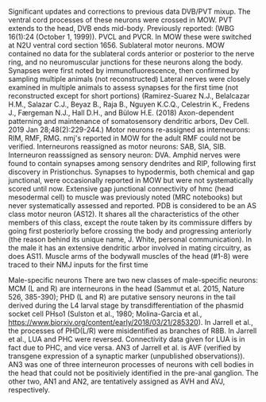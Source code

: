 Significant updates and corrections to previous data
DVB/PVT mixup.  The ventral cord processes of these neurons were crossed in MOW.  PVT extends to the head, DVB ends mid-body.  Previously reported: (WBG 16(1):24 (October 1, 1999)).
PVCL and PVCR.  In MOW these were switched at N2U ventral cord section 1656.
Sublateral motor neurons.  MOW contained no data for the sublateral cords anterior or posterior to the nerve ring, and no neuromuscular junctions for these neurons along the body. Synapses were first noted by immunofluorescence, then confirmed by sampling multiple animals (not reconstructed)
Lateral nerves were closely examined in multiple animals to assess synapses for the first time (not reconstructed except for short portions) (Ramirez-Suarez N.J., Belalcazar H.M., Salazar C.J., Beyaz B., Raja B., Nguyen K.C.Q., Celestrin K., Fredens J., Færgeman N.J., Hall D.H., and Bülow H.E. (2018) Axon-dependent patterning and maintenance of somatosensory dendritic arbors, Dev Cell. 2019 Jan 28;48(2):229-244.)
Motor neurons re-assigned as interneurons: RIM, RMF, RMG.  nmj's reported in MOW for the adult RMF could not be verified.
Interneurons reassigned as motor neurons: SAB, SIA, SIB.
Interneuron reasssigned as sensory neuron: DVA.
Amphid nerves were found to contain synapses among sensory dendrites and RIP, following first discovery in Pristionchus.
Synapses to hypodermis, both chemical and gap junctional, were occasionally reported in MOW but were not systematically scored until now.
Extensive gap junctional connectivity of hmc (head mesodermal cell) to muscle was previously noted (MRC notebooks) but never systematically assessed and reported.
PDB is considered to be an AS class motor neuron (AS12).  It shares all the characteristics of the other members of this class, except the route taken by its commissure differs by going first posteriorly before crossing the body and progressing anteriorly (the reason behind its unique name, J. White, personal communication).  In the male it has an extensive dendritic arbor involved in mating circuitry, as does AS11. 
Muscle arms of the bodywall muscles of the head (#1-8) were  traced to their NMJ inputs for the first time

Male-specific neurons
There are two new classes of male-specific neurons: MCM (L and R) are interneurons in the head (Sammut et al. 2015, Nature 526, 385-390); PHD (L and R) are putative sensory neurons in the tail derived during the L4 larval stage by transdifferentiation of the phasmid socket cell PHso1 (Sulston et al., 1980; Molina-Garcia et al., https://www.biorxiv.org/content/early/2018/03/21/285320).
In Jarrell et al., the processes of PHD(L/R) were misidentified as branches of R8B.
In Jarrell et al., LUA and PHC were reversed.  Connectivity data given for LUA is in fact due to PHC, and vice versa.
AN3 of Jarrell et al. is AVF (verified by transgene expression of a synaptic marker (unpublished observations)).  AN3 was one of three interneuron processes of neurons with cell bodies in the head that could not be positiviely identified in the pre-anal ganglion.  The other two, AN1 and AN2, are tentatively assigned as AVH and AVJ, respectively.
